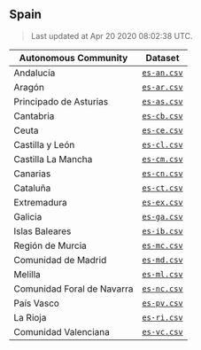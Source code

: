 ## Spain

> Last updated at Apr 20 2020 08:02:38 UTC.


| Autonomous Community | Dataset |
| ------ | ------- |
| Andalucía | [`es-an.csv`](es-an.csv) |
| Aragón | [`es-ar.csv`](es-ar.csv) |
| Principado de Asturias | [`es-as.csv`](es-as.csv) |
| Cantabria | [`es-cb.csv`](es-cb.csv) |
| Ceuta | [`es-ce.csv`](es-ce.csv) |
| Castilla y León | [`es-cl.csv`](es-cl.csv) |
| Castilla La Mancha | [`es-cm.csv`](es-cm.csv) |
| Canarias | [`es-cn.csv`](es-cn.csv) |
| Cataluña | [`es-ct.csv`](es-ct.csv) |
| Extremadura | [`es-ex.csv`](es-ex.csv) |
| Galicia | [`es-ga.csv`](es-ga.csv) |
| Islas Baleares | [`es-ib.csv`](es-ib.csv) |
| Región de Murcia | [`es-mc.csv`](es-mc.csv) |
| Comunidad de Madrid | [`es-md.csv`](es-md.csv) |
| Melilla | [`es-ml.csv`](es-ml.csv) |
| Comunidad Foral de Navarra | [`es-nc.csv`](es-nc.csv) |
| País Vasco | [`es-pv.csv`](es-pv.csv) |
| La Rioja | [`es-ri.csv`](es-ri.csv) |
| Comunidad Valenciana | [`es-vc.csv`](es-vc.csv) |
